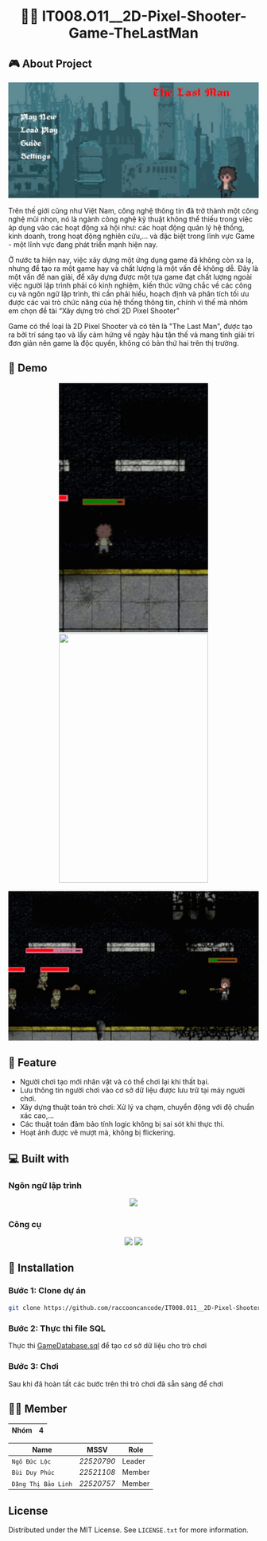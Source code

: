 <h1 align="center" id="title">🔫🧟 IT008.O11__2D-Pixel-Shooter-Game-TheLastMan </h1>
<h2>🎮 About Project</h2>
<p align="center">
  <img src="Demo Gif/image18.png" alt="project-image">
</p>
<p>
  Trên thế giới cũng như Việt Nam, công nghệ thông tin đã trở thành một công nghệ mũi nhọn, nó là ngành công nghệ kỹ thuật không thể thiếu trong việc áp dụng vào các hoạt động xã hội như: các hoạt động quản lý hệ thống, kinh doanh, trong hoạt động nghiên cứu,… và đặc biệt trong lĩnh vực Game -  một lĩnh vực đang phát triển mạnh hiện nay.
</p>
<p>
	Ở nước ta hiện nay, việc xây dựng một ứng dụng game đã không còn xa lạ, nhưng để tạo ra một game hay và chất lượng là một vấn đề không dễ. Đây là một vấn đề nan giải, để xây dựng được một tựa game đạt chất lượng ngoài việc người lập trình phải có kinh nghiệm, kiến thức vững chắc về các công cụ và ngôn ngữ lập trình, thì cần phải hiểu, hoạch định và phân tích tối ưu được các vai trò chức năng của hệ thống thông tin, chính vì thế mà nhóm em chọn đề tài “Xây dựng trò chơi 2D Pixel Shooter”
</p>
<p>
	Game có thể loại là 2D Pixel Shooter và có tên là "The Last Man", được tạo ra bởi trí sáng tạo và lấy cảm hứng về ngày hậu tận thế và mang tính giải trí đơn giản nên game là độc quyền, không có bản thứ hai trên thị trường.

</p>
<h2>🚀 Demo</h2>
<p align = "middle"> 
  <img src = "Demo Gif/image19.gif" width = 300 height =500>
  <img src = "Demo Gif/image20.gif" width = 300 height =500>
</p>
<p align ="middle">
  <img src = "Demo Gif/image21.gif" width = 600 height =300>
</p>

<h2>🔧 Feature</h2>

-	Người chơi tạo mới nhân vật và có thể chơi lại khi thất bại.
-	Lưu thông tin người chơi vào cơ sở dữ liệu được lưu trữ tại máy người chơi.
-	Xây dựng thuật toán trò chơi: Xử lý va chạm, chuyển động với độ chuẩn xác cao,...
-	Các thuật toán đảm bảo tính logic không bị sai sót khi thực thi.
-	Hoạt ảnh được vẽ mượt mà, không bị flickering.



<h2>💻 Built with</h2>
<h3>Ngôn ngữ lập trình</h3>
<p align ="middle">
	<img src="https://img.shields.io/badge/c%23-%23239120.svg?style=for-the-badge&logo=csharp&logoColor=white"/>
</p>

<h3>Công cụ</h3>
<p align = "middle">
  <img src="https://img.shields.io/badge/VisualStudio-purple?logo=visualstudio&logoColor=white&style=for-the-badge" />
  <img src="https://img.shields.io/badge/Microsoft%20SQL%20Server-CC2927?style=for-the-badge&logo=microsoft%20sql%20server&logoColor=white" />
</p>

<h2>👀 Installation</h2>
<h3>Bước 1: Clone dự án </h3>

```bash
git clone https://github.com/raccooncancode/IT008.O11__2D-Pixel-Shooter-Game-TheLastMan.git
```
<h3>Bước 2: Thực thi file SQL</h3>

Thực thi [GameDatabase.sql](SQL/GameDatabase.sql) để tạo cơ sở dữ liệu cho trò chơi

<h3>Bước 3: Chơi</h3>
Sau khi đã hoàn tất các bước trên thì trò chơi đã sẵn sàng để chơi

<h2>🧑‍💻 Member </h2>

Nhóm|4
---|---
  
Name|MSSV|Role
---|---|---
`Ngô Đức Lộc`|*22520790*|Leader
`Bùi Duy Phúc`|*22521108*|Member
`Đặng Thị Bảo Linh`|*22520757*|Member

<h2>License</h2>

Distributed under the MIT License. See `LICENSE.txt` for more information.
